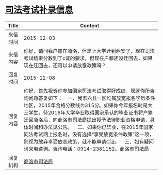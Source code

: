 # [司法考试补录信息](http://www.shangluo.gov.cn/zmhd/ldxxxx.jsp?urltype=leadermail.LeaderMailContentUrl&wbtreeid=1112&leadermailid=3427)

| Title |                                                                                                                               Content                                                                                                                                |
|:-----:|----------------------------------------------------------------------------------------------------------------------------------------------------------------------------------------------------------------------------------------------------------------------|
| 来信时间  | 2015-12-03                                                                                                                                                                                                                                                           |
| 来信内容  | 你好，请问我户籍在商洛，但是上大学迁到西安了，现在司法考试结束分数到了c证的要求，但现在户籍还没迁回去，如果现在迁回去，还可以申请放宽政策吗？                                                                                                                                                                                              |
| 回复时间  | 2015-12-08                                                                                                                                                                                                                                                           |
| 回复内容  | 你好，首先祝贺你参加国家司法考试取得好成绩，现就你所咨询问题答复如下：    一、我市六县一区均属放宽报名学历条件地区，2015年合格分数线为315分。如果你今年报名时是大三学生，待2016年大学毕业取得国家承认的毕业证书将户籍迁回商洛后，向商洛市司法局提出授予法律职业资格申请，具体时间和办法见公告。    二、如果你已毕业，在2015年国家同法考试网上报名时，没有选择“享受放宽条件政策”这一项，则视为放弃享受放宽政策，就不能申请C证。    三、如有疑问请来电咨询。咨询电话：0914-2381152。商洛市司法局 |
| 回复机构  | [商洛市司法局](../../category/agencies/商洛市司法局.md)                                                                                                                                                                                                                          |
